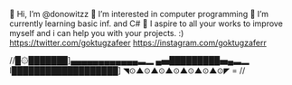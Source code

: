 👋 Hi, I’m @donowitzz
👀 I’m interested in computer programming
🌱 I’m currently learning basic inf. and C#
💞️ I aspire to all your works to improve myself and i can help you with your projects. :)
https://twitter.com/goktugzafeer 
https://instagram.com/goktugzaferr

 
 //█۞███████]▄▄▄▄▄▄▄▄▄▄▄▄▃▂
  ▄▅█████████▅▄▃▂
 I███████████████████] 
 ◥⊙▲⊙▲⊙▲⊙▲⊙▲⊙▲⊙◤ = //
 
<!---
donowitzz/donowitzz is a ✨ special ✨ repository because its `README.md` (this file) appears on your GitHub profile.
You can click the Preview link to take a look at your changes.
--->
